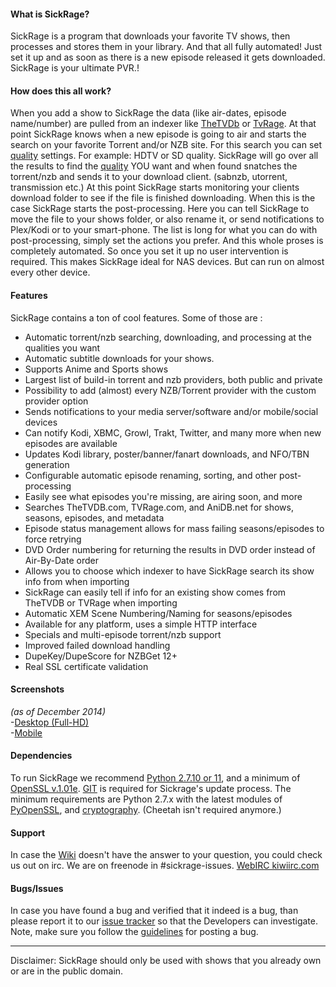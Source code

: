 #### What is SickRage?

SickRage is a program that downloads your favorite TV shows, then processes and stores them in your library.
And that all fully automated! Just set it up and as soon as there is a new episode released it gets downloaded. SickRage is your ultimate PVR.!  


#### How does this all work?
When you add a show to SickRage the data (like air-dates, episode name/number) are pulled from an indexer like [TheTVDb](http://thetvdb.com/) or [TvRage](http://www.tvrage.com/). At that point SickRage knows when a new episode is going to air and starts the search on your favorite Torrent and/or NZB site. For this search you can set [quality](https://github.com/SickRage/sickrage-issues/wiki/Quality-Settings) settings. For example: HDTV or SD quality. SickRage will go over all the results to find the [quality](https://github.com/SickRage/sickrage-issues/wiki/Quality-Settings) YOU want and when found snatches the torrent/nzb and sends it to your download client. (sabnzb, utorrent, transmission etc.) At this point SickRage starts monitoring your clients download folder to see if the file is finished downloading. When this is the case SickRage starts the post-processing. Here you can tell SickRage to move the file to your shows folder, or also rename it, or send notifications to Plex/Kodi or to your smart-phone. The list is long for what you can do with post-processing, simply set the actions you prefer.
And this whole proses is completely automated. So once you set it up no user intervention is required.
This makes SickRage ideal for NAS devices. But can run on almost every other device.

#### Features

SickRage contains a ton of cool features. Some of those are :  

 - Automatic torrent/nzb searching, downloading, and processing at the qualities you want
 - Automatic subtitle downloads for your shows.
 - Supports Anime and Sports shows
 - Largest list of build-in torrent and nzb providers, both public and private
 - Possibility to add (almost) every NZB/Torrent provider with the custom provider option
 - Sends notifications to your media server/software and/or mobile/social devices
 - Can notify Kodi, XBMC, Growl, Trakt, Twitter, and many more when new episodes are available
 - Updates Kodi library, poster/banner/fanart downloads, and NFO/TBN generation
 - Configurable automatic episode renaming, sorting, and other post-processing
 - Easily see what episodes you're missing, are airing soon, and more
 - Searches TheTVDB.com, TVRage.com, and AniDB.net for shows, seasons, episodes, and metadata
 - Episode status management allows for mass failing seasons/episodes to force retrying
 - DVD Order numbering for returning the results in DVD order instead of Air-By-Date order
 - Allows you to choose which indexer to have SickRage search its show info from when importing
 - SickRage can easily tell if info for an existing show comes from TheTVDB or TVRage when importing
 - Automatic XEM Scene Numbering/Naming for seasons/episodes
 - Available for any platform, uses a simple HTTP interface
 - Specials and multi-episode torrent/nzb support
 - Improved failed download handling
 - DupeKey/DupeScore for NZBGet 12+
 - Real SSL certificate validation

#### Screenshots
_(as of December 2014)_<br/>
-[Desktop (Full-HD)](http://imgur.com/a/4fpBk)<br>
-[Mobile](http://imgur.com/a/WPyG6)

#### Dependencies  
To run SickRage we recommend [Python 2.7.10 or 11](https://www.python.org/downloads/release/python-2711/), and a minimum of [OpenSSL v.1.01e](https://www.openssl.org/source/). [GIT](https://git-scm.com/) is required for Sickrage's update process. 
The minimum requirements are Python 2.7.x with the latest modules of [PyOpenSSL](https://pypi.python.org/pypi/pyOpenSSL), and [cryptography](https://pypi.python.org/pypi/cryptography). (Cheetah isn't required anymore.)  

#### Support
In case the [Wiki](https://github.com/SickRage/sickrage-issues/wiki) doesn't have the answer to your question, you could check us out on irc.
We are on freenode in #sickrage-issues. [WebIRC kiwiirc.com](https://kiwiirc.com/client/irc.freenode.net/?theme=basic#sickrage-issues)

#### Bugs/Issues
In case you have found a bug and verified that it indeed is a bug, than please report it to our [issue tracker](https://github.com/SickRage/sickrage-issues) so that the Developers can investigate.  
Note, make sure you follow the [guidelines](https://github.com/SickRage/sickrage-issues#submitting-a-bugissue-ticket) for posting a bug.  

---

Disclaimer: SickRage should only be used with shows that you already own or are in the public domain.
